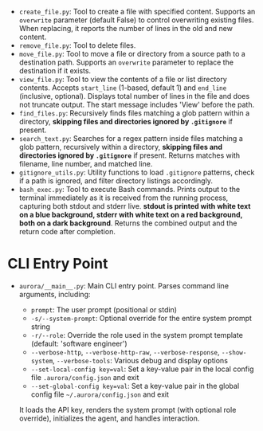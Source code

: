 - `create_file.py`: Tool to create a file with specified content. Supports an `overwrite` parameter (default False) to control overwriting existing files. When replacing, it reports the number of lines in the old and new content.
- `remove_file.py`: Tool to delete files.
- `move_file.py`: Tool to move a file or directory from a source path to a destination path. Supports an `overwrite` parameter to replace the destination if it exists.
- `view_file.py`: Tool to view the contents of a file or list directory contents. Accepts `start_line` (1-based, default 1) and `end_line` (inclusive, optional). Displays total number of lines in the file and does not truncate output. The start message includes 'View' before the path.
- `find_files.py`: Recursively finds files matching a glob pattern within a directory, **skipping files and directories ignored by `.gitignore`** if present.
- `search_text.py`: Searches for a regex pattern inside files matching a glob pattern, recursively within a directory, **skipping files and directories ignored by `.gitignore`** if present. Returns matches with filename, line number, and matched line.
- `gitignore_utils.py`: Utility functions to load `.gitignore` patterns, check if a path is ignored, and filter directory listings accordingly.
- `bash_exec.py`: Tool to execute Bash commands. Prints output to the terminal immediately as it is received from the running process, capturing both stdout and stderr live. **stdout is printed with white text on a blue background, stderr with white text on a red background, both on a dark background**. Returns the combined output and the return code after completion.

# CLI Entry Point
- `aurora/__main__.py`: Main CLI entry point. Parses command line arguments, including:
  - `prompt`: The user prompt (positional or stdin)
  - `-s/--system-prompt`: Optional override for the entire system prompt string
  - `-r/--role`: Override the role used in the system prompt template (default: 'software engineer')
  - `--verbose-http`, `--verbose-http-raw`, `--verbose-response`, `--show-system`, `--verbose-tools`: Various debug and display options
  - `--set-local-config key=val`: Set a key-value pair in the local config file `.aurora/config.json` and exit
  - `--set-global-config key=val`: Set a key-value pair in the global config file `~/.aurora/config.json` and exit

  It loads the API key, renders the system prompt (with optional role override), initializes the agent, and handles interaction.
